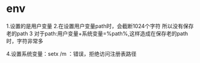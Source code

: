 # env
1.设置的是用户变量
2.在设置用户变量path时，会截断1024个字符
   所以没有保存老的path
3 对于path:用户变量+系统变量=%path%,这样造成在保存老的path时，字符非常多

4.设置系统变量：setx /m ：错误，拒绝访问注册表路径
